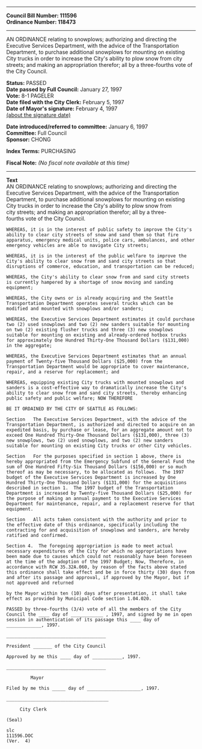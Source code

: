 * * * * *  
  
**Council Bill Number: [](#h0)[](#h2)111596**   
**Ordinance Number: 118473**  
  
* * * * *  
  
AN ORDINANCE relating to snowplows; authorizing and directing the Executive Services Department, with the advice of the Transportation Department, to purchase additional snowplows for mounting on existing City trucks in order to increase the City's ability to plow snow from city streets; and making an appropriation therefor; all by a three-fourths vote of the City Council.  
  
**Status:** PASSED   
**Date passed by Full Council:** January 27, 1997   
**Vote:** 8-1 PAGELER   
**Date filed with the City Clerk:** February 5, 1997   
**Date of Mayor's signature:** February 4, 1997   
[(about the signature date)](/~public/approvaldate.htm)   
  
  
**Date introduced/referred to committee:** January 6, 1997   
**Committee:** Full Council   
**Sponsor:** CHONG   
  
**Index Terms:** PURCHASING  
  
**Fiscal Note:** *(No fiscal note available at this time)*  
  
* * * * *  
  
**Text**  
    AN ORDINANCE relating to snowplows; authorizing and directing the  
    Executive Services Department, with the advice of the Transportation  
    Department, to purchase additional snowplows for mounting on existing  
    City trucks in order to increase the City's ability to plow snow from  
    city streets; and making an appropriation therefor; all by a three-  
    fourths vote of the City Council.  
  
    WHEREAS, it is in the interest of public safety to improve the City's  
    ability to clear city streets of snow and sand them so that fire  
    apparatus, emergency medical units, police cars, ambulances, and other  
    emergency vehicles are able to navigate City streets;  
  
    WHEREAS, it is in the interest of the public welfare to improve the  
    City's ability to clear snow from and sand city streets so that  
    disruptions of commerce, education, and transportation can be reduced;  
  
    WHEREAS, the City's ability to clear snow from and sand city streets  
    is currently hampered by a shortage of snow moving and sanding  
    equipment;  
  
    WHEREAS, the City owns or is already acquiring and the Seattle  
    Transportation Department operates several trucks which can be  
    modified and mounted with snowplows and/or sanders;  
  
    WHEREAS, the Executive Services Department estimates it could purchase  
    two (2) used snowplows and two (2) new sanders suitable for mounting  
    on two (2) existing flusher trucks and three (3) new snowplows  
    suitable for mounting on existing and already-ordered hotbox trucks  
    for approximately One Hundred Thirty-One Thousand Dollars ($131,000)  
    in the aggregate;  
  
    WHEREAS, the Executive Services Department estimates that an annual  
    payment of Twenty-five Thousand Dollars ($25,000) from the  
    Transportation Department would be appropriate to cover maintenance,  
    repair, and a reserve for replacement; and  
  
    WHEREAS, equipping existing City trucks with mounted snowplows and  
    sanders is a cost-effective way to dramatically increase the City's  
    ability to clear snow from and sand city streets, thereby enhancing  
    public safety and public welfare; NOW THEREFORE  
  
    BE IT ORDAINED BY THE CITY OF SEATTLE AS FOLLOWS:  
  
    Section   The Executive Services Department, with the advice of the  
    Transportation Department, is authorized and directed to acquire on an  
    expedited basis, by purchase or lease, for an aggregate amount not to  
    exceed One Hundred Thirty-One Thousand Dollars ($131,000), three (3)  
    new snowplows, two (2) used snowplows, and two (2) new sanders  
    suitable for mounting on existing City trucks or other City vehicles.  
  
    Section   For the purposes specified in section 1 above, there is  
    hereby appropriated from the Emergency Subfund of the General Fund the  
    sum of One Hundred Fifty-Six Thousand Dollars ($156,000) or so much  
    thereof as may be necessary, to be allocated as follows.  The 1997  
    budget of the Executive Services Department is increased by One  
    Hundred Thirty-One Thousand Dollars ($131,000) for the acquisitions  
    described in section 1.  The 1997 budget of the Transportation  
    Department is increased by Twenty-five Thousand Dollars ($25,000) for  
    the purpose of making an annual payment to the Executive Services  
    Department for maintenance, repair, and a replacement reserve for that  
    equipment.  
  
    Section   All acts taken consistent with the authority and prior to  
    the effective date of this ordinance, specifically including the  
    contracting for and acquisition of snowplows and sanders, are hereby  
    ratified and confirmed.  
  
    Section 4.  The foregoing appropriation is made to meet actual  
    necessary expenditures of the City for which no appropriations have  
    been made due to causes which could not reasonably have been foreseen  
    at the time of the adoption of the 1997 Budget; Now, Therefore, in  
    accordance with RCW 35.32A.060, by reason of the facts above stated  
    this ordinance shall take effect and be in force thirty (30) days from  
    and after its passage and approval, if approved by the Mayor, but if  
    not approved and returned  
  
    by the Mayor within ten (10) days after presentation, it shall take  
    effect as provided by Municipal Code section 1.04.020.  
  
    PASSED by three-fourths (3/4) vote of all the members of the City  
    Council the ____ day of ____________ , 1997, and signed by me in open  
    session in authentication of its passage this ____ day of  
    _____________, 1997.  
  
    _____________________________________  
  
    President _______ of the City Council  
  
    Approved by me this ____ day of ___________, 1997.  
  
    _____________________________________  
  
             Mayor  
  
    Filed by me this _____ day of ____________________, 1997.  
  
    ______________________________________  
  
         City Clerk  
  
    (Seal)  
  
    slc  
    111596.DOC  
    (Ver.  4)  

